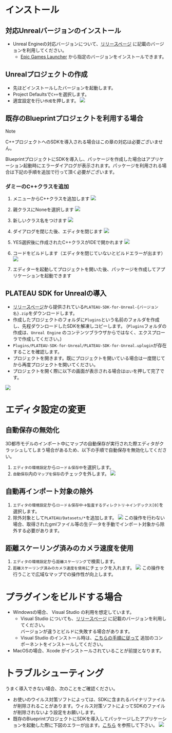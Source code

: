 # インストール
## 対応Unrealバージョンのインストール
- Unreal Engineの対応バージョンについて、[リリースページ](https://github.com/Project-PLATEAU/PLATEAU-SDK-for-Unreal/releases) に記載のバージョンを利用してください。
  - [Epic Games Launcher](https://www.unrealengine.com/ja/download) から指定のバージョンをインストールできます。


## Unrealプロジェクトの作成
- 先ほどインストールしたバージョンを起動します。
- Project Defaultsで`C++`を選択します。
- 適宜設定を行い`作成`を押します。
![](../resources/manual/installation/unrealEngineNewProjectCategory.png)

<a id="blueprint_project"></a>

## 既存のBlueprintプロジェクトを利用する場合
> [!Note]
> C++プロジェクトへのSDKを導入される場合はこの章の対応は必要ございません。  

BlueprintプロジェクトにSDKを導入し、パッケージを作成した場合はアプリケーション起動時にエラーダイアログが表示されます。パッケージを利用される場合は下記の手順を追加で行って頂く必要がございます。  

### ダミーのC++クラスを追加
1. メニューからC++クラスを追加します
   ![](../resources/manual/installation/addCppCodes.png)

2. 親クラスにNoneを選択します
   ![](../resources/manual/installation/parentClass.png)

3. 新しいクラス名をつけます
   ![](../resources/manual/installation/newClass.png)

4. ダイアログを閉じた後、エディタを閉じます
   ![](../resources/manual/installation/includeDialog.png)

5. YES選択後に作成されたC++クラスがIDEで開かれます
   ![](../resources/manual/installation/openCodes.png)

6. コードをビルドします（エディタを閉じていないとビルドエラーが出ます）
   ![](../resources/manual/installation/buildCodes.png)

7. エディターを起動してプロジェクトを開いた後、パッケージを作成してアプリケーションを起動できます

## PLATEAU SDK for Unrealの導入
 - [リリースページ](https://github.com/Project-PLATEAU/PLATEAU-SDK-for-Unreal/releases)から提供されている`PLATEAU-SDK-for-Unreal-{バージョン名}.zip`をダウンロードします。
 - 作成したプロジェクトのフォルダに`Plugins`という名前のフォルダを作成し、先程ダウンロードしたSDKを解凍しコピーします。
(`Plugins`フォルダの作成は、`Unreal Engine` のコンテンツブラウザからではなく、エクスプローラで作成してください。)
 - `Plugins/PLATEAU-SDK-for-Unreal/PLATEAU-SDK-for-Unreal.uplugin`が存在することを確認します。
 - プロジェクトを開きます。既にプロジェクトを開いている場合は一度閉じてから再度プロジェクトを開いてください。
 - プロジェクトを開く際に以下の画面が表示される場合は`はい`を押して完了です。

![](../resources/manual/installation/pluginBuild.png)

# エディタ設定の変更
## 自動保存の無効化
3D都市モデルのインポート中にマップの自動保存が実行された際エディタがクラッシュしてしまう場合があるため、以下の手順で自動保存を無効化してください。
1. `エディタの環境設定`から`ロード＆保存中`を選択します。
2. `自動保存`内の`マップを保存`のチェックを外します。
![](../resources/manual/installation/disableAutoMapSave.png)


## 自動再インポート対象の除外
1. `エディタの環境設定`から`ロード＆保存中`→`監査するディレクトリ`→`インデックス[0]`を選択します。
2. 除外対象として`PLATEAU/Datasets/*`を追加します。
![](../resources/manual/installation/excludeFromReimportTarget.png)
この操作を行わない場合、取得されたgmlファイル等の生データを手動でインポート対象から除外する必要があります。

## 距離スケーリング済みのカメラ速度を使用
1. `エディタの環境設定`から`距離スケーリング`で検索します。
2. `距離スケーリング済みのカメラ速度を使用`にチェックを入れます。
![](../resources/manual/installation/distanceScaled.png)
この操作を行うことで広域なマップでの操作性が向上します。

# プラグインをビルドする場合
- Windowsの場合、 Visual Studio の利用を想定しています。
  - Visual Studio についても、[リリースページ](https://github.com/Project-PLATEAU/PLATEAU-SDK-for-Unreal/releases) に記載のバージョンを利用してください。  
    バージョンが違うとビルドに失敗する場合があります。
  - Visual Studio のインストール時は、[こちらの手順に従って](https://docs.unrealengine.com/5.0/ja/setting-up-visual-studio-development-environment-for-cplusplus-projects-in-unreal-engine/) 追加のコンポーネントをインストールしてください。
- MacOSの場合、Xcode がインストールされていることが前提となります。

# トラブルシューティング
うまく導入できない場合、次のことをご確認ください。
- お使いのウイルス対策ソフトによっては、SDKに含まれるバイナリファイルが削除されることがあります。ウィルス対策ソフトによってSDKのファイルが削除されないよう設定をお願いします。
- 既存のBlueprintプロジェクトにSDKを導入してパッケージしたアプリケーションを起動した際に下図のエラーが出ます。[こちら](#blueprint_project) を参照して下さい。
  ![](../resources/manual/installation/moduleError.png)
